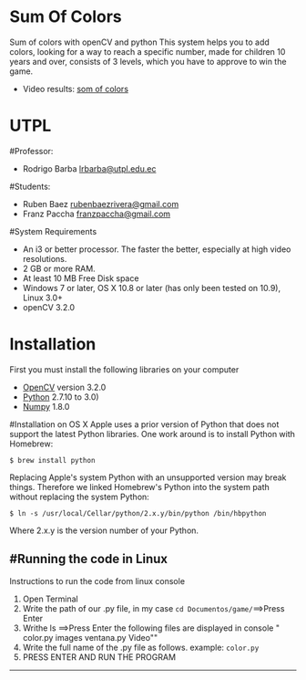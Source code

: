# Sum Of Colors
Sum of colors with openCV and python
 This system helps you to add colors, looking for a way to reach a specific number, made for children 10 years and over, consists of 3 levels, which you have to approve to win the game.
 - Video results: [som of colors ](https://www.youtube.com/)
 
# UTPL

#Professor:
- Rodrigo Barba        [lrbarba@utpl.edu.ec](mailto:lrbarba@utpl.edu.ec)

#Students:
- Ruben Baez       [rubenbaezrivera@gmail.com](https://mail.google.com/mail/?tab=wm#inbox)
- Franz Paccha       [franzpaccha@gmail.com](https://mail.google.com/mail/?tab=wm#inbox)

#System Requirements
- An i3 or better processor. The faster the better, especially at high video resolutions.
- 2 GB or more RAM.
- At least 10 MB Free Disk space
- Windows 7 or later, OS X 10.8 or later (has only been tested on 10.9), Linux 3.0+
- openCV 3.2.0

# Installation
First you must install the following libraries on your computer

   - [OpenCV](http://opencv.org/) version 3.2.0 
   - [Python](https://www.python.org/) 2.7.10 to 3.0) 
   - [Numpy](http://www.numpy.org/) 1.8.0 

#Installation on OS X
Apple uses a prior version of Python that does not support the latest Python libraries. One work around is to install Python with Homebrew:

`$ brew install python`

Replacing Apple's system Python with an unsupported version may break things. Therefore we linked Homebrew's Python into the system path without replacing the system Python:

`$ ln -s /usr/local/Cellar/python/2.x.y/bin/python /bin/hbpython`

Where 2.x.y is the version number of your Python.

#Running the code in Linux
------------
Instructions to run the code from linux console

1.  Open Terminal 
2.  Write the path of our .py file, in my case `cd Documentos/game/`==>Press Enter
3.  Writhe ls ==>Press Enter the following files are displayed in console " color.py  images  ventana.py  Video""
4.  Write the full name of the .py file as follows.                                                                       example: `color.py`
5.  PRESS ENTER AND RUN THE PROGRAM


------------

